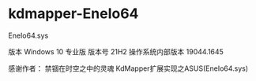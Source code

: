 # kdmapper-EneIo64

EneIo64.sys 

版本	Windows 10 专业版
版本号	21H2
操作系统内部版本	19044.1645

感谢作者： 禁锢在时空之中的灵魂  KdMapper扩展实现之ASUS(EneIo64.sys)
